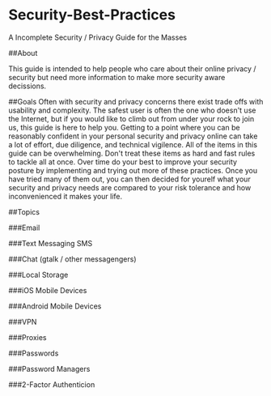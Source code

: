 # Security-Best-Practices
A Incomplete Security / Privacy Guide for the Masses

##About

This guide is intended to help people who care about their online privacy / security but need more information to make more security aware decissions.

##Goals
Often with security and privacy concerns there exist trade offs with usability and complexity. The safest user is often the one who doesn't use the Internet, but if you would like to climb out from under your rock to join us, this guide is here to help you. Getting to a point where you can be reasonably confident in your personal security and privacy online can take a lot of effort, due diligence, and technical vigilence. All of the items in this guide can be overwhelming. Don't treat these items as hard and fast rules to tackle all at once. Over time do your best to improve your security posture by implementing and trying out more of these practices. Once you have tried many of them out, you can then decided for yourelf what your security and privacy needs are compared to your risk tolerance and how inconvenienced it makes your life.

##Topics

###Email

###Text Messaging SMS

###Chat (gtalk / other messagengers)

###Local Storage

###iOS Mobile Devices

###Android Mobile Devices

###VPN

###Proxies

###Passwords

###Password Managers

###2-Factor Authenticion


